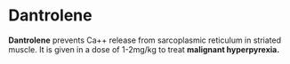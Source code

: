 ---
---
# Dantrolene

**Dantrolene** prevents Ca++ release from sarcoplasmic reticulum in
striated muscle. It is given in a dose of 1-2mg/kg to treat **malignant
hyperpyrexia.**
